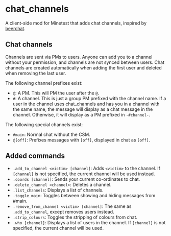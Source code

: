 # chat_channels

A client-side mod for Minetest that adds chat channels, inspired by
  [beerchat](https://github.com/evrooije/beerchat).

## Chat channels

Channels are sent via PMs to users.
Anyone can add you to a channel without your permission, and channels are not
  synced between users.
Chat channels are created automatically when adding the first user and deleted
  when removing the last user.

The following channel prefixes exist:

 - `@`: A PM. This will PM the user after the `@`.
 - `#`: A channel. This is just a group PM prefixed with the channel name. If
   a user in the channel uses chat_channels and has you in a channel with the
   same name, the message will display as a chat message in the channel.
   Otherwise, it will display as a PM prefixed in `-#channel-`.

The following special channels exist:

 - `#main`: Normal chat without the CSM.
 - `@[off]`: Prefixes messages with `[off]`, displayed in chat as `[off]`.

## Added commands

 - `.add_to_channel <victim> [channel]`: Adds `<victim>` to the channel. If
   `[channel]` is not specified, the current channel will be used instead.
 - `.coords [channel]`: Sends your current co-ordinates to chat.
 - `.delete_channel <channel>`: Deletes a channel.
 - `.list_channels`: Displays a list of channels.
 - `.toggle_main`: Toggles between showing and hiding messages from #main.
 - `.remove_from_channel <victim> [channel]`: The same as `.add_to_channel`,
   except removes users instead.
 - `.strip_colours`: Toggles the stripping of colours from chat.
 - `.who [channel]`: Displays a list of users in the channel. If `[channel]` is
   not specified, the current channel will be used.
